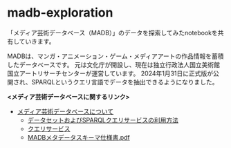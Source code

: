 # madb-exploration
「メディア芸術データベース（MADB）」のデータを探索してみたnotebookを共有していきます。

MADBは、マンガ・アニメーション・ゲーム・メディアアートの作品情報を蓄積したデータベースです。
元は文化庁が開設し、現在は独立行政法人国立美術館国立アートリサーチセンターが運営しています。
2024年1月31日に正式版が公開され、SPARQLというクエリ言語でデータを抽出できるようになりました。


**<メディア芸術データベースに関するリンク>**
- [メディア芸術データベースについて](https://mediaarts-db.artmuseums.go.jp/about)
  - [データセットおよびSPARQLクエリサービスの利用方法](https://mediag.bunka.go.jp/madb_lab/lod/howto/)
  - [クエリサービス](https://mediag.bunka.go.jp/madb_lab/lod/sparql/?q=3)
  - [MADBメタデータスキーマ仕様書.pdf](https://github.com/mediaarts-db/dataset/blob/main/doc/MADBメタデータスキーマ仕様書.pdf)




